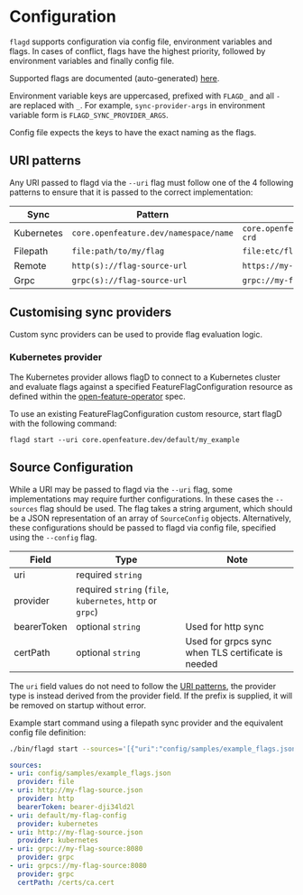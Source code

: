 # Configuration

`flagd` supports configuration via config file, environment variables and flags.
In cases of conflict, flags have the
highest priority, followed by environment variables and finally config file.

Supported flags are documented (auto-generated) [here](./flagd_start.md).

Environment variable keys are uppercased, prefixed with `FLAGD_` and all `-` are replaced with `_`.
For example,
`sync-provider-args` in environment variable form is `FLAGD_SYNC_PROVIDER_ARGS`.

Config file expects the keys to have the exact naming as the flags.

## URI patterns

Any URI passed to flagd via the `--uri` flag must follow one of the 4 following patterns to ensure that it is passed to the correct implementation:

| Sync       | Pattern                               | Example                               |
|------------|---------------------------------------|---------------------------------------|
| Kubernetes | `core.openfeature.dev/namespace/name` | `core.openfeature.dev/default/my-crd` |
| Filepath   | `file:path/to/my/flag`                | `file:etc/flagd/my-flags.json`        |
| Remote     | `http(s)://flag-source-url`           | `https://my-flags.com/flags`          |
| Grpc       | `grpc(s)://flag-source-url`           | `grpc://my-flags-server`              |

## Customising sync providers

Custom sync providers can be used to provide flag evaluation logic.

### Kubernetes provider

The Kubernetes provider allows flagD to connect to a Kubernetes cluster and evaluate flags against a specified FeatureFlagConfiguration resource as defined within the [open-feature-operator](https://github.com/open-feature/open-feature-operator/blob/main/apis/core/v1alpha1/featureflagconfiguration_types.go) spec.

To use an existing FeatureFlagConfiguration custom resource, start flagD with the following command:

```shell
flagd start --uri core.openfeature.dev/default/my_example
```

## Source Configuration

While a URI may be passed to flagd via the `--uri` flag, some implementations may require further configurations.
In these cases the `--sources` flag should be used.
The flag takes a string argument, which should be a JSON representation of an array of `SourceConfig` objects.
Alternatively, these configurations should be passed to
flagd via config file, specified using the `--config` flag.

| Field       | Type                                                       | Note                                               |
|-------------|------------------------------------------------------------|----------------------------------------------------|
| uri         | required `string`                                          |                                                    |
| provider    | required `string` (`file`, `kubernetes`, `http` or `grpc`) |                                                    |
| bearerToken | optional `string`                                          | Used for http sync                                 |
| certPath    | optional `string`                                          | Used for grpcs sync when TLS certificate is needed |

The `uri` field values do not need to follow the [URI patterns](#uri-patterns), the provider type is instead derived from the provider field.
If the prefix is supplied, it will be removed on startup without error.

Example start command using a filepath sync provider and the equivalent config file definition:

```sh
./bin/flagd start --sources='[{"uri":"config/samples/example_flags.json","provider":"file"},{"uri":"http://my-flag-source.json","provider":"http","bearerToken":"bearer-dji34ld2l"}]{"uri":"default/my-flag-config","provider":"kubernetes"},{"uri":"grpc://my-flag-source:8080","provider":"grpc"}'
```

```yaml
sources:
- uri: config/samples/example_flags.json
  provider: file
- uri: http://my-flag-source.json
  provider: http
  bearerToken: bearer-dji34ld2l
- uri: default/my-flag-config
  provider: kubernetes
- uri: http://my-flag-source.json
  provider: kubernetes
- uri: grpc://my-flag-source:8080
  provider: grpc
- uri: grpcs://my-flag-source:8080
  provider: grpc
  certPath: /certs/ca.cert
```
